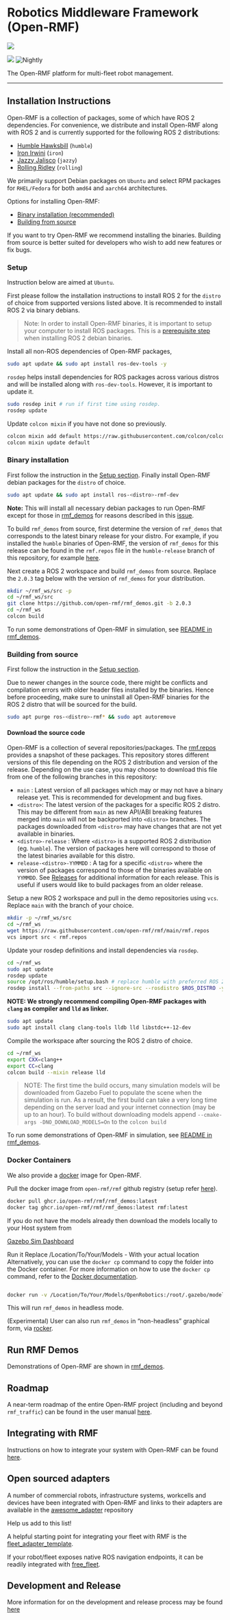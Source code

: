 # Robotics Middleware Framework (Open-RMF)

![](media/rmf_banner.png)

![](https://github.com/open-rmf/rmf/workflows/build/badge.svg)
![Nightly](https://github.com/open-rmf/rmf/workflows/nightly/badge.svg)

The Open-RMF platform for multi-fleet robot management.

---

## Installation Instructions

Open-RMF is a collection of packages, some of which have ROS 2 dependencies.
For convenience, we distribute and install Open-RMF along with ROS 2 and is currently supported for the following ROS 2 distributions:
* [Humble Hawksbill](https://docs.ros.org/en/humble/index.html) (`humble`)
* [Iron Irwini](https://docs.ros.org/en/iron/index.html) (`iron`)
* [Jazzy Jalisco](https://docs.ros.org/en/jazzy/index.html) (`jazzy`)
* [Rolling Ridley](https://docs.ros.org/en/rolling/index.html) (`rolling`)

We primarily support Debian packages on `Ubuntu` and select RPM packages for `RHEL/Fedora` for both `amd64` and `aarch64` architectures.

Options for installing Open-RMF:
* [Binary installation (recommended)](#binary-installation)
* [Building from source](#building-from-source)

If you want to try Open-RMF we recommend installing the binaries. Building from source is better suited for developers who wish to add new features or fix bugs.

### Setup
Instruction below are aimed at `Ubuntu`.

First please follow the installation instructions to install ROS 2 for the `distro` of choice from supported versions listed above.
It is recommended to install ROS 2 via binary debians.

> Note: In order to install Open-RMF binaries, it is important to setup your computer to install ROS packages. This is a [prerequisite step](https://docs.ros.org/en/rolling/Installation/Ubuntu-Install-Debians.html#enable-required-repositories) when installing ROS 2 debian binaries.

Install all non-ROS dependencies of Open-RMF packages,

```bash
sudo apt update && sudo apt install ros-dev-tools -y
```

`rosdep` helps install dependencies for ROS packages across various distros and will be installed along with `ros-dev-tools`.
However, it is important to update it.

```bash
sudo rosdep init # run if first time using rosdep.
rosdep update
```

Update `colcon mixin` if you have not done so previously.

```bash
colcon mixin add default https://raw.githubusercontent.com/colcon/colcon-mixin-repository/master/index.yaml
colcon mixin update default
```

### Binary installation
First follow the instruction in the [Setup section](#setup).
Finally install Open-RMF debian packages for the `distro` of choice.

```bash
sudo apt update && sudo apt install ros-<distro>-rmf-dev
```

**Note:** This will install all necessary debian packages to run Open-RMF except for those in [rmf_demos](https://github.com/open-rmf/rmf_demos) for reasons described in this [issue](https://github.com/open-rmf/rmf_demos/issues/166).

To build `rmf_demos` from source, first determine the version of `rmf_demos` that corresponds to the latest binary release for your distro.
For example, if you installed the `humble` binaries of Open-RMF, the version of `rmf_demos` for this release can be found in the `rmf.repos` file in the `humble-release` branch of this repository, for example [here](https://github.com/open-rmf/rmf/blob/591b0b9f34a021d81522a0af6f42ffcb5fc70293/rmf.repos#L5).

Next create a ROS 2 workspace and build `rmf_demos` from source.
Replace the `2.0.3` tag below with the version of `rmf_demos` for your distribution.

```bash
mkdir ~/rmf_ws/src -p
cd ~/rmf_ws/src
git clone https://github.com/open-rmf/rmf_demos.git -b 2.0.3
cd ~/rmf_ws
colcon build
```

To run some demonstrations of Open-RMF in simulation, see [README in rmf_demos](https://github.com/open-rmf/rmf_demos).

### Building from source
First follow the instruction in the [Setup section](#setup).

Due to newer changes in the source code, there might be conflicts and compilation errors with older header files installed by the binaries. Hence before proceeding, make sure to uninstall all Open-RMF binaries for the ROS 2 distro that will be sourced for the build.
```bash
sudo apt purge ros-<distro>-rmf* && sudo apt autoremove
```

#### Download the source code
Open-RMF is a collection of several repositories/packages.
The [rmf.repos](https://github.com/open-rmf/rmf/blob/main/rmf.repos) provides a snapshot of these packages.
This repository stores different versions of this file depending on the ROS 2 distribution and version of the release.
Depending on the use case, you may choose to download this file from one of the following branches in this repository:
* `main` : Latest version of all packages which may or may not have a binary release yet. This is recommended for development and bug fixes.
* `<distro>`: The latest version of the packages for a specific ROS 2 distro. This may be different from `main` as new API/ABI breaking features merged into `main` will not be backported into `<distro>` branches. The packages downloaded from `<distro>` may have changes that are not yet available in binaries.
* `<distro>-release` : Where `<distro>` is a supported ROS 2 distribution (eg. `humble`). The version of packages here will correspond to those of the latest binaries available for this distro.
* `release-<distro>-YYMMDD` : A tag for a specific `<distro>` where the version of packages correspond to those of the binaries available on `YYMMDD`. See [Releases](https://github.com/open-rmf/rmf/releases) for additional information for each release. This is useful if users would like to build packages from an older release.


Setup a new ROS 2 workspace and pull in the demo repositories using `vcs`.
Replace `main` with the branch of your choice.

```bash
mkdir -p ~/rmf_ws/src
cd ~/rmf_ws
wget https://raw.githubusercontent.com/open-rmf/rmf/main/rmf.repos
vcs import src < rmf.repos
```

Update your rosdep definitions and install dependencies via `rosdep`.

```bash
cd ~/rmf_ws
sudo apt update
rosdep update
source /opt/ros/humble/setup.bash # replace humble with preferred ROS 2 distro.
rosdep install --from-paths src --ignore-src --rosdistro $ROS_DISTRO -y
```

**NOTE: We strongly recommend compiling Open-RMF packages with `clang` as compiler and `lld` as linker.**

```bash
sudo apt update
sudo apt install clang clang-tools lldb lld libstdc++-12-dev
```

Compile the workspace after sourcing the ROS 2 distro of choice.

```bash
cd ~/rmf_ws
export CXX=clang++
export CC=clang
colcon build --mixin release lld
```

> NOTE: The first time the build occurs, many simulation models will be downloaded from Gazebo Fuel to populate the scene when the simulation is run. As a result, the first build can take a very long time depending on the server load and your internet connection (may be up to an hour). To build without downloading models append `--cmake-args -DNO_DOWNLOAD_MODELS=On` to the `colcon build`

To run some demonstrations of Open-RMF in simulation, see [README in rmf_demos](https://github.com/open-rmf/rmf_demos).

### Docker Containers

We also provide a [docker](https://docs.docker.com/engine/install/ubuntu/) image for Open-RMF.

Pull the docker image from `open-rmf/rmf` github registry (setup refer [here](https://docs.github.com/en/free-pro-team@latest/packages/using-github-packages-with-your-projects-ecosystem/configuring-docker-for-use-with-github-packages#authenticating-with-a-personal-access-token)).

```bash
docker pull ghcr.io/open-rmf/rmf/rmf_demos:latest
docker tag ghcr.io/open-rmf/rmf/rmf_demos:latest rmf:latest
```

If you do not have the models already then download the models locally to your Host system from 

[Gazebo Sim Dashboard](https://app.gazebosim.org/dashboard)

Run it
Replace /Location/To/Your/Models - With your actual location 
Alternatively, you can use the `docker cp` command to copy the folder into the Docker container. For more information on how to use the `docker cp` command, refer to the [Docker documentation](https://docs.docker.com/engine/reference/commandline/cp/). 

```bash

docker run -v /Location/To/Your/Models/OpenRobotics:/root/.gazebo/models ` -it --network host rmf:latest bash -c "export ROS_DOMAIN_ID=9; ros2 launch rmf_demos_gz office.launch.xml headless:=1"
```

This will run `rmf_demos` in headless mode.

(Experimental) User can also run `rmf_demos` in “non-headless” graphical form, via [rocker](https://github.com/osrf/rocker).

## Run RMF Demos

Demonstrations of Open-RMF are shown in [rmf_demos](https://github.com/open-rmf/rmf_demos/).

## Roadmap

A near-term roadmap of the entire Open-RMF project (including and beyond `rmf_traffic`) can be found in the user manual [here](https://osrf.github.io/ros2multirobotbook/roadmap.html).

## Integrating with RMF

Instructions on how to integrate your system with Open-RMF can be found [here](https://osrf.github.io/ros2multirobotbook/integration.html).

## Open sourced adapters

A number of commercial robots, infrastructure systems, workcells and devices have been integrated with Open-RMF and links to their adapters are available in the [awesome_adapter](https://github.com/open-rmf/awesome_adapters) repository

Help us add to this list!

A helpful starting point for integrating your fleet with RMF is the [fleet_adapter_template](https://github.com/open-rmf/fleet_adapter_template).

If your robot/fleet exposes native ROS navigation endpoints, it can be readily integrated with [free_fleet](https://github.com/open-rmf/free_fleet).

## Development and Release

More information for on the development and release process may be found [here](docs/Development-and-Release.md)
